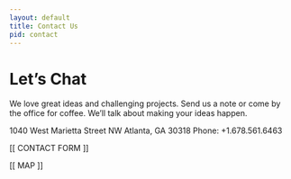 ```yaml
---
layout: default
title: Contact Us
pid: contact
---
```


# Let&rsquo;s Chat

We love great ideas and challenging projects. Send us a note or come by the office for coffee. We’ll talk about making your ideas happen.

1040 West Marietta Street NW
Atlanta, GA 30318
Phone: +1.678.561.6463

[[ CONTACT FORM ]]

[[ MAP ]]

